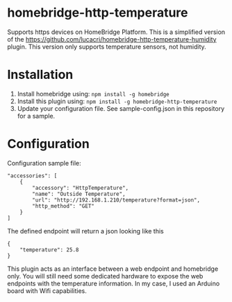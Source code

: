 # homebridge-http-temperature

Supports https devices on HomeBridge Platform.
This is a simplified version of the https://github.com/lucacri/homebridge-http-temperature-humidity plugin.
This version only supports temperature sensors, not humidity.

# Installation

1. Install homebridge using: ```npm install -g homebridge```
2. Install this plugin using: ```npm install -g homebridge-http-temperature```
3. Update your configuration file. See sample-config.json in this repository for a sample.

# Configuration


Configuration sample file:

 ```
 "accessories": [
     {
         "accessory": "HttpTemperature",
         "name": "Outside Temperature",
         "url": "http://192.168.1.210/temperature?format=json",
         "http_method": "GET"
     }
 ]

```


The defined endpoint will return a json looking like this
```
{
	"temperature": 25.8
}
```


This plugin acts as an interface between a web endpoint and homebridge only. You will still need some dedicated hardware to expose the web endpoints with the temperature information. In my case, I used an Arduino board with Wifi capabilities.
